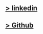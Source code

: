 ## [> linkedin](https://www.linkedin.com/in/keny-rolland/)
## [> Github](https://github.com/keny-rolland)
